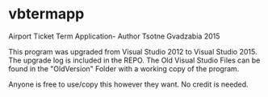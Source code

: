 # vbtermapp
Airport Ticket Term Application- Author Tsotne Gvadzabia 2015

This program was upgraded from Visual Studio 2012 to Visual Studio 2015. The upgrade log is included in the REPO. 
The Old Visual Studio Files can be found in the "OldVersion" Folder with a working copy of the program.

Anyone is free to use/copy this however they want. No credit is needed. 
